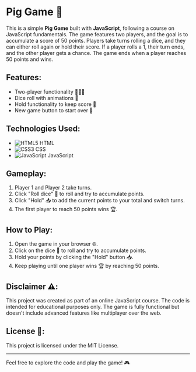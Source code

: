 # Pig Game 🎲

This is a simple **Pig Game** built with **JavaScript**, following a course on JavaScript fundamentals. The game features two players, and the goal is to accumulate a score of 50 points. Players take turns rolling a dice, and they can either roll again or hold their score. If a player rolls a 1, their turn ends, and the other player gets a chance. The game ends when a player reaches 50 points and wins.

## Features:
- Two-player functionality 🧑‍🤝‍🧑
- Dice roll with animations 🎲
- Hold functionality to keep score 💾
- New game button to start over 🔄

## Technologies Used:
- ![HTML5](https://img.shields.io/badge/HTML5-%23E34F26.svg?&style=flat-square&logo=html5&logoColor=white) HTML
- ![CSS3](https://img.shields.io/badge/CSS3-%231572B6.svg?&style=flat-square&logo=css3&logoColor=white) CSS
- ![JavaScript](https://img.shields.io/badge/JavaScript-%23F7DF1E.svg?&style=flat-square&logo=javascript&logoColor=white) JavaScript

## Gameplay:
1. Player 1 and Player 2 take turns.
2. Click "Roll dice" 🎲 to roll and try to accumulate points.
3. Click "Hold" 📥 to add the current points to your total and switch turns.
4. The first player to reach 50 points wins 🏆.

## How to Play:
1. Open the game in your browser 🌐.
2. Click on the dice 🎲 to roll and try to accumulate points.
3. Hold your points by clicking the "Hold" button 📥.
4. Keep playing until one player wins 🏆 by reaching 50 points.

## Disclaimer ⚠️:
This project was created as part of an online JavaScript course. The code is intended for educational purposes only. The game is fully functional but doesn't include advanced features like multiplayer over the web.

## License 📝:
This project is licensed under the MIT License.

---

Feel free to explore the code and play the game! 🎮
